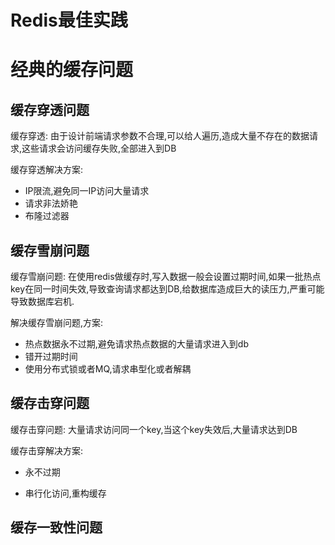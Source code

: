# Redis最佳实践

# 经典的缓存问题

## 缓存穿透问题

缓存穿透: 由于设计前端请求参数不合理,可以给人遍历,造成大量不存在的数据请求,这些请求会访问缓存失败,全部进入到DB

缓存穿透解决方案:

- IP限流,避免同一IP访问大量请求
- 请求非法娇艳
- 布隆过滤器





## 缓存雪崩问题

缓存雪崩问题: 在使用redis做缓存时,写入数据一般会设置过期时间,如果一批热点key在同一时间失效,导致查询请求都达到DB,给数据库造成巨大的读压力,严重可能导致数据库宕机.

解决缓存雪崩问题,方案:

- 热点数据永不过期,避免请求热点数据的大量请求进入到db
- 错开过期时间
- 使用分布式锁或者MQ,请求串型化或者解耦



## 缓存击穿问题

缓存击穿问题: 大量请求访问同一个key,当这个key失效后,大量请求达到DB

缓存击穿解决方案:

- 永不过期

- 串行化访问,重构缓存

  

## 缓存一致性问题





























